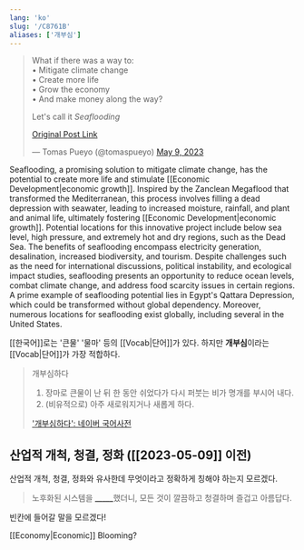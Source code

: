 ```yaml
---
lang: 'ko'
slug: '/C8761B'
aliases: ['개부심']
---
```


<blockquote class="twitter-tweet">

What if there was a way to:<br/>• Mitigate climate change<br/>• Create more life<br/>• Grow the economy<br/>• And make money along the way?

Let&#39;s call it _Seaflooding_

[Original Post Link](https://t.co/icyAIhAK2V)

&mdash; Tomas Pueyo (@tomaspueyo) [May 9, 2023](https://twitter.com/tomaspueyo/status/1655941779739521027?ref_src=twsrc%5Etfw)

</blockquote>

Seaflooding, a promising solution to mitigate climate change, has the potential to create more life and stimulate [[Economic Development|economic growth]]. Inspired by the Zanclean Megaflood that transformed the Mediterranean, this process involves filling a dead depression with seawater, leading to increased moisture, rainfall, and plant and animal life, ultimately fostering [[Economic Development|economic growth]]. Potential locations for this innovative project include below sea level, high pressure, and extremely hot and dry regions, such as the Dead Sea. The benefits of seaflooding encompass electricity generation, desalination, increased biodiversity, and tourism. Despite challenges such as the need for international discussions, political instability, and ecological impact studies, seaflooding presents an opportunity to reduce ocean levels, combat climate change, and address food scarcity issues in certain regions. A prime example of seaflooding potential lies in Egypt's Qattara Depression, which could be transformed without global dependency. Moreover, numerous locations for seaflooding exist globally, including several in the United States.

[[한국어]]로는 '큰물' '물마' 등의 [[Vocab|단어]]가 있다. 하지만 **개부심**이라는 [[Vocab|단어]]가 가장 적합하다.

> 개부심하다
>
> 1. 장마로 큰물이 난 뒤 한 동안 쉬었다가 다시 퍼붓는 비가 명개를 부시어 내다.
> 2. (비유적으로) 아주 새로워지거나 새롭게 하다.
>
> ['개부심하다': 네이버 국어사전](https://ko.dict.naver.com/#/entry/koko/1786c97968d84b40b3596732c82b9745)

## 산업적 개척, 청결, 정화 ([[2023-05-09]] 이전)

산업적 개척, 청결, 정화와 유사한데 무엇이라고 정확하게 칭해야 하는지 모르겠다.

> 노후화된 시스템을 <u>\_\_\_\_\_</u>했더니, 모든 것이 깔끔하고 청결하며 즐겁고 아름답다.

빈칸에 들어갈 말을 모르겠다!

[[Economy|Economic]] Blooming?
